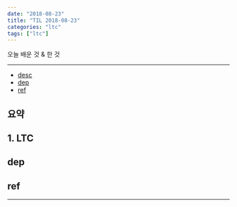 ```yaml
---
date: "2018-08-23"
title: "TIL 2018-08-23"
categories: "ltc"
tags: ["ltc"]
---
```


오늘 배운 것 & 한 것

----------

- [desc](#desc)
- [dep](#dep)
- [ref](#ref)

## 요약

## 1. LTC

## dep

## ref

----------
